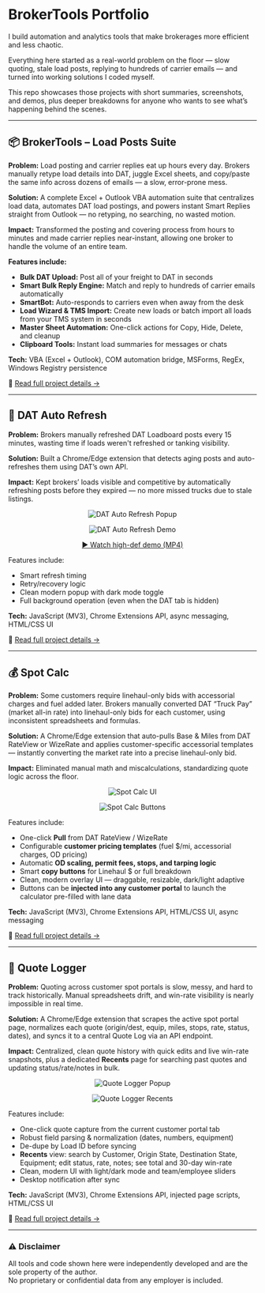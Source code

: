 ﻿# BrokerTools Portfolio

I build automation and analytics tools that make brokerages more efficient and less chaotic.

Everything here started as a real-world problem on the floor — slow quoting, stale load posts, replying to hundreds of carrier emails — and turned into working solutions I coded myself.

This repo showcases those projects with short summaries, screenshots, and demos, plus deeper breakdowns for anyone who wants to see what’s happening behind the scenes.

---

## 📦 BrokerTools – Load Posts Suite

**Problem:** Load posting and carrier replies eat up hours every day. Brokers manually retype load details into DAT, juggle Excel sheets, and copy/paste the same info across dozens of emails — a slow, error-prone mess.  

**Solution:** A complete Excel + Outlook VBA automation suite that centralizes load data, automates DAT load postings, and powers instant Smart Replies straight from Outlook — no retyping, no searching, no wasted motion.  

**Impact:** Transformed the posting and covering process from hours to minutes and made carrier replies near-instant, allowing one broker to handle the volume of an entire team.

**Features include:**
- **Bulk DAT Upload:** Post all of your freight to DAT in seconds  
- **Smart Bulk Reply Engine:** Match and reply to hundreds of carrier emails automatically  
- **SmartBot:** Auto-responds to carriers even when away from the desk  
- **Load Wizard & TMS Import:** Create new loads or batch import all loads from your TMS system in seconds  
- **Master Sheet Automation:** One-click actions for Copy, Hide, Delete, and cleanup  
- **Clipboard Tools:** Instant load summaries for messages or chats  

**Tech:** VBA (Excel + Outlook), COM automation bridge, MSForms, RegEx, Windows Registry persistence  

🧩 [Read full project details →](projects/load-posts-suite/README.md)

---

## 🚛 DAT Auto Refresh

**Problem:** Brokers manually refreshed DAT Loadboard posts every 15 minutes, wasting time if loads weren't refreshed or tanking visibility. 

**Solution:** Built a Chrome/Edge extension that detects aging posts and auto-refreshes them using DAT’s own API.  

**Impact:** Kept brokers’ loads visible and competitive by automatically refreshing posts before they expired — no more missed trucks due to stale listings.

<div align="center">

![DAT Auto Refresh Popup](assets/dat-auto-refresh-ui.png)

![DAT Auto Refresh Demo](assets/dat-auto-refresh-demo-gif.gif)

[▶️ Watch high-def demo (MP4)](assets/dat-auto-refresh-demo.mp4)

</div>

Features include:
- Smart refresh timing  
- Retry/recovery logic  
- Clean modern popup with dark mode toggle  
- Full background operation (even when the DAT tab is hidden)

**Tech:** JavaScript (MV3), Chrome Extensions API, async messaging, HTML/CSS UI  

🧩 [Read full project details →](projects/dat-auto-refresh/README.md)

---

## 💰 Spot Calc

**Problem:** Some customers require linehaul-only bids with accessorial charges and fuel added later. Brokers manually converted DAT “Truck Pay” (market all-in rate) into linehaul-only bids for each customer, using inconsistent spreadsheets and formulas.  

**Solution:** A Chrome/Edge extension that auto-pulls Base & Miles from DAT RateView or WizeRate and applies customer-specific accessorial templates — instantly converting the market rate into a precise linehaul-only bid.  

**Impact:** Eliminated manual math and miscalculations, standardizing quote logic across the floor.

<div align="center">

![Spot Calc UI](assets/spot-calc-ui.png)

![Spot Calc Buttons](assets/spot-calc-buttons.png)

</div>

Features include:
- One-click **Pull** from DAT RateView / WizeRate  
- Configurable **customer pricing templates** (fuel $/mi, accessorial charges, OD pricing)  
- Automatic **OD scaling, permit fees, stops, and tarping logic**  
- Smart **copy buttons** for Linehaul $ or full breakdown  
- Clean, modern overlay UI — draggable, resizable, dark/light adaptive  
- Buttons can be **injected into any customer portal** to launch the calculator pre-filled with lane data  

**Tech:** JavaScript (MV3), Chrome Extensions API, HTML/CSS UI, async messaging  

🧩 [Read full project details →](projects/spot-calc/README.md)

---

## 🧾 Quote Logger

**Problem:** Quoting across customer spot portals is slow, messy, and hard to track historically. Manual spreadsheets drift, and win-rate visibility is nearly impossible in real time.  

**Solution:** A Chrome/Edge extension that scrapes the active spot portal page, normalizes each quote (origin/dest, equip, miles, stops, rate, status, dates), and syncs it to a central Quote Log via an API endpoint.  

**Impact:** Centralized, clean quote history with quick edits and live win-rate snapshots, plus a dedicated **Recents** page for searching past quotes and updating status/rate/notes in bulk.

<div align="center">

![Quote Logger Popup](assets/quote-logger-popup-ui.png)

![Quote Logger Recents](assets/quote-logger-recents-ui.png)

</div>

Features include:
- One-click quote capture from the current customer portal tab  
- Robust field parsing & normalization (dates, numbers, equipment)  
- De-dupe by Load ID before syncing  
- **Recents** view: search by Customer, Origin State, Destination State, Equipment; edit status, rate, notes; see total and 30-day win-rate  
- Clean, modern UI with light/dark mode and team/employee sliders  
- Desktop notification after sync

**Tech:** JavaScript (MV3), Chrome Extensions API, injected page scripts, HTML/CSS UI  

🧩 [Read full project details →](projects/quote-logger/README.md)

---

### ⚠️ Disclaimer

All tools and code shown here were independently developed and are the sole property of the author.  
No proprietary or confidential data from any employer is included.
